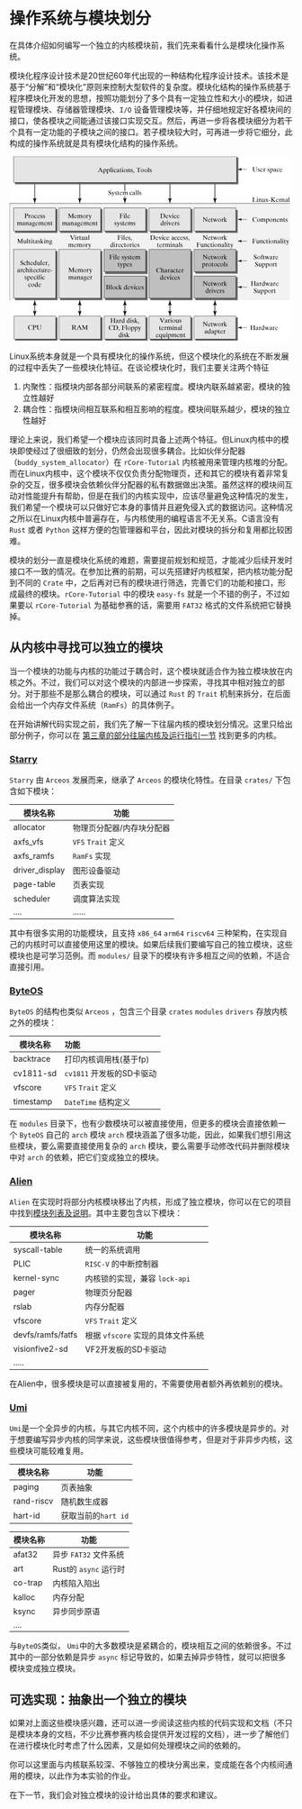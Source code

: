 # 操作系统与模块划分

在具体介绍如何编写一个独立的内核模块前，我们先来看看什么是模块化操作系统。

模块化程序设计技术是20世纪60年代出现的一种结构化程序设计技术。该技术是基于“分解”和“模块化”原则来控制大型软件的复杂度。模块化结构的操作系统基于程序模块化开发的思想，按照功能划分了多个具有一定独立性和大小的模块，如进程管理模块、存储器管理模块、`I/O` 设备管理模块等，并仔细地规定好各模块间的接口，使各模块之间能通过该接口实现交互。然后，再进一步将各模块细分为若干个具有一定功能的子模块之间的接口。若子模块较大时，可再进一步将它细分，此构成的操作系统就是具有模块化结构的操作系统。

![arc2](./pics/arc2.gif)

Linux系统本身就是一个具有模块化的操作系统，但这个模块化的系统在不断发展的过程中丢失了一些模块化特征。在谈论模块化时，我们主要关注两个特征

1. 内聚性：指模块内部各部分间联系的紧密程度。模块内联系越紧密，模块的独立性越好
2. 耦合性：指模块间相互联系和相互影响的程度。模块间联系越少，模块的独立性越好

理论上来说，我们希望一个模块应该同时具备上述两个特征。但Linux内核中的模块即使经过了很细致的划分，仍然会出现很多耦合。比如伙伴分配器（`buddy_system_allocator`）在 `rCore-Tutorial` 内核被用来管理内核堆的分配。而在Linux内核中，这个模块不仅仅负责分配物理页，还和其它的模块有着非常复杂的交互，很多模块会依赖伙伴分配器的私有数据做出决策。虽然这样的模块间互动对性能提升有帮助，但是在我们的内核实现中，应该尽量避免这种情况的发生，我们希望一个模块可以只做好它本身的事情并且避免侵入式的数据访问。这种情况之所以在Linux内核中普遍存在，与内核使用的编程语言不无关系。C语言没有 `Rust` 或者 `Python` 这样方便的包管理器和平台，因此对模块的拆分和复用都比较困难。

模块的划分一直是模块化系统的难题，需要提前规划和规范，才能减少后续开发时接口不一致的情况。在参加比赛的前期，可以先搭建好内核框架，把内核功能分配到不同的 `Crate` 中，之后再对已有的模块进行筛选，完善它们的功能和接口，形成最终的模块。`rCore-Tutorial` 中的模块 `easy-fs` 就是一个不错的例子，不过如果要以 `rCore-Tutorial` 为基础参赛的话，需要用 `FAT32` 格式的文件系统把它替换掉。

## 从内核中寻找可以独立的模块

当一个模块的功能与内核的功能过于耦合时，这个模块就适合作为独立模块放在内核之外。不过，我们可以对这个模块的内部进一步探索，寻找其中相对独立的部分。对于那些不是那么耦合的模块，可以通过 `Rust` 的 `Trait` 机制来拆分，在后面会给出一个内存文件系统（`RamFs`）的具体例子。

在开始讲解代码实现之前，我们先了解一下往届内核的模块划分情况。这里只给出部分例子，你可以在 [第三章的部分往届内核及运行指引一节](../lab3/before.md) 找到更多的内核。

### [Starry](https://github.com/Azure-stars/Starry)

`Starry` 由 `Arceos` 发展而来，继承了 `Arceos` 的模块化特性。在目录 `crates/` 下包含如下模块：

| 模块名称           | 功能            |
| -------------- | ------------- |
| allocator      | 物理页分配器/内存块分配器 |
| axfs_vfs       | `VFS` `Trait` 定义 |
| axfs_ramfs     | `RamFs` 实现       |
| driver_display | 图形设备驱动        |
| page-table     | 页表实现          |
| scheduler      | 调度算法实现        |
| ....           | ......        |

其中有很多实用的功能模块，且支持 `x86_64` `arm64` `riscv64` 三种架构，在实现自己的内核时可以直接使用这里的模块。如果后续我们要编写自己的独立模块，这些模块也是可学习范例。而 `modules/` 目录下的模块有许多相互之间的依赖，不适合直接引用。

### [ByteOS](https://github.com/yfblock/ByteOS)

`ByteOS` 的结构也类似 `Arceos` ，包含三个目录 `crates` `modules` `drivers` 存放内核之外的模块：

| 模块名称      | 功能              |
| --------- |:--------------- |
| backtrace | 打印内核调用栈(基于fp)   |
| cv1811-sd | `cv1811` 开发板的SD卡驱动 |
| vfscore   | `VFS` `Trait` 定义   |
| timestamp | `DateTime` 结构定义    |

在 `modules` 目录下，也有少数模块可以被直接使用，但更多的模块会直接依赖一个 `ByteOS` 自己的 `arch` 模块 `arch` 模块涵盖了很多功能，因此，如果我们想引用这些模块，要么需要直接使用复杂的 `arch` 模块，要么需要手动修改代码并删除模块中对 `arch` 的依赖，把它们变成独立的模块。

### [Alien](https://github.com/Godones/Alien)

`Alien` 在实现时将部分内核模块移出了内核，形成了独立模块，你可以在它的项目中找到[模块列表及说明](https://github.com/kern-crates/docs/blob/main/docs/alien.md)。其中主要包含以下模块：

| 模块名称              | 功能                 |
| ----------------- | ------------------ |
| syscall-table     | 统一的系统调用            |
| PLIC              | `RISC-V` 的中断控制器        |
| kernel-sync       | 内核锁的实现，兼容 `lock-api` |
| pager             | 物理页分配器             |
| rslab             | 内存分配器              |
| vfscore           | `VFS` `Trait` 定义      |
| devfs/ramfs/fatfs | 根据 `vfscore` 实现的具体文件系统 |
| visionfive2-sd    | VF2开发板的SD卡驱动       |
| .....             |                    |

在Alien中，很多模块是可以直接被复用的，不需要使用者额外再依赖别的模块。

### [Umi](https://github.com/js2xxx/umi/)

`Umi`是一个全异步的内核，与其它内核不同，这个内核中的许多模块是异步的。对于想要编写异步内核的同学来说，这些模块很值得参考，但是对于非异步内核，这些模块可能较难复用。

| 模块名称       | 功能           |
| ---------- | ------------ |
| paging     | 页表抽象         |
| rand-riscv | 随机数生成器       |
| hart-id    | 获取当前的`hart id` |

| 模块名称    | 功能            |
| ------- | ------------- |
| afat32  | 异步 `FAT32` 文件系统       |
| art     | Rust的 `async` 运行时 |
| co-trap | 内核陷入陷出        |
| kalloc  | 内存分配          |
| ksync   | 异步同步原语        |
| ....    |               |

与`ByteOS`类似， `Umi`中的大多数模块是紧耦合的，模块相互之间的依赖很多。不过其中的一部分依赖是异步 `async` 标记导致的，如果去掉异步特性，就可以把很多模块变成独立模块。

## 可选实现：抽象出一个独立的模块

如果对上面这些模块感兴趣，还可以进一步阅读这些内核的代码实现和文档（不只是模块本身的文档，不少比赛参赛内核会提供开发过程的文档），进一步了解他们在进行模块化时考虑了什么因素，又是如何处理模块之间的依赖的。

你可以这里面与内核联系较深、不够独立的模块分离出来，变成能在各个内核间通用的模块，以此作为本实验的作业。

在下一节，我们会对独立模块的设计给出具体的要求和建议。
